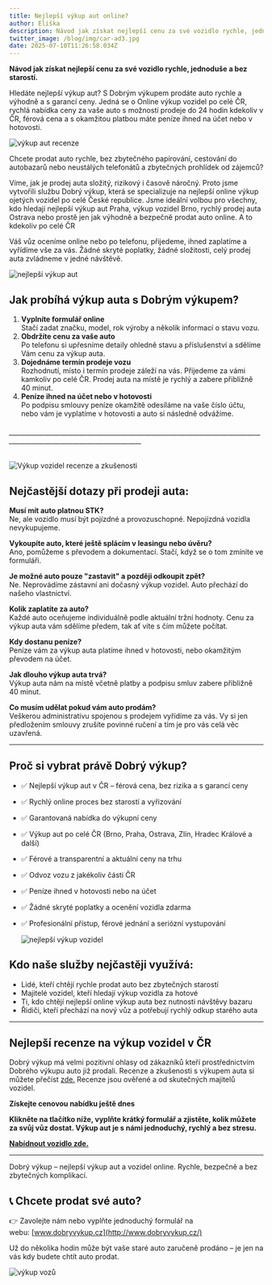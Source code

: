 ```yaml
---
title: Nejlepší výkup aut online?
author: Eliška
description: Návod jak získat nejlepší cenu za své vozidlo rychle, jednoduše a bez starostí
twitter_image: /blog/img/car-ad3.jpg
date: 2025-07-10T11:26:58.034Z
---
```

**Návod jak získat nejlepší cenu za své vozidlo rychle, jednoduše a bez starostí.**

Hledáte nejlepší výkup aut? S Dobrým výkupem prodáte auto rychle a výhodně a s garancí ceny. Jedná se o Online výkup vozidel po celé ČR, rychlá nabídka ceny za vaše auto s možností prodeje do 24 hodin kdekoliv v ČR, férová cena a s okamžitou platbou máte peníze ihned na účet nebo v hotovosti.

![výkup aut recenze](/blog/img/300x300x100x0_f2152988_01.jpg)

Chcete prodat auto rychle, bez zbytečného papírování, cestování do autobazarů nebo neustálých telefonátů a zbytečných prohlídek od zájemců?

Víme, jak je prodej auta složitý, rizikový i časově náročný. Proto jsme vytvořili službu Dobrý výkup, která se specializuje na nejlepší online výkup ojetých vozidel po celé České republice. Jsme ideální volbou pro všechny, kdo hledají nejlepší výkup aut Praha, výkup vozidel Brno, rychlý prodej auta Ostrava nebo prostě jen jak výhodně a bezpečně prodat auto online. A to kdekoliv po celé ČR

Váš vůz oceníme online nebo po telefonu, přijedeme, ihned zaplatíme a vyřídíme vše za vás. Žádné skryté poplatky, žádné složitosti, celý prodej auta zvládneme v jedné návštěvě.

![nejlepší výkup aut](/blog/img/info-icon.png)

## **Jak probíhá výkup auta s Dobrým výkupem?**

1. **Vyplníte formulář online**\
   Stačí zadat značku, model, rok výroby a několik informací o stavu vozu. 
2. **Obdržíte cenu za vaše auto**\
   Po telefonu si upřesníme detaily ohledně stavu a příslušenství a sdělíme Vám cenu za výkup auta. 
3. **Dojednáme termín prodeje vozu**\
   Rozhodnutí, místo i termín prodeje záleží na vás. Přijedeme za vámi kamkoliv po celé ČR. Prodej auta na místě je rychlý a zabere přibližně 40 minut.
4. **Peníze ihned na účet nebo v hotovosti**\
   Po podpisu smlouvy peníze okamžitě odesíláme na vaše číslo účtu, nebo vám je vyplatíme v hotovosti a auto si následně odvážíme.

###### _﻿\_\_\_\_\_\_\_\_\_\_\_\_\_\_\_\_\_\_\_\_\_\_\_\_\_\_\_\_\_\_\_\_\_\_\_\_\_\_\_\_\_\_\_\_\_\_\_\_\_\_\_\_\_\_\_\_\_\_\_\_\_\_\_\_\_\_\_\_\_\_\_\_\_\_\_\_\_\_\_\_\_\_\_\_\_\_\_\_\_\_\_\_\_\_\_\_\_\_\_\_\_\_\_\_\_\_\_\_\_\_\_\_\_\_\_\_\_\_

![Výkup vozidel recenze a zkušenosti](/blog/img/certificat-79x929.jpg)

## Nejčastější dotazy při prodeji auta:

**Musí mít auto platnou STK?**\
Ne, ale vozidlo musí být pojízdné a provozuschopné. Nepojízdná vozidla nevykupujeme.

**Vykoupíte auto, které ještě splácím v leasingu nebo úvěru?**\
Ano, pomůžeme s převodem a dokumentací. Stačí, když se o tom zmíníte ve formuláři.

**Je možné auto pouze "zastavit" a později odkoupit zpět?**\
Ne. Neprovádíme zástavní ani dočasný výkup vozidel. Auto přechází do našeho vlastnictví.

**Kolik zaplatíte za auto?**\
Každé auto oceňujeme individuálně podle aktuální tržní hodnoty. Cenu za výkup auta vám sdělíme předem, tak ať víte s čím můžete počítat.

**Kdy dostanu peníze?**\
Peníze vám za výkup auta platíme ihned v hotovosti, nebo okamžitým převodem na účet. 

**Jak dlouho výkup auta trvá?**\
Výkup auta nám na místě včetně platby a podpisu smluv zabere přibližně 40 minut.

**Co musím udělat pokud vám auto prodám?**\
Veškerou administrativu spojenou s prodejem vyřídíme za vás. Vy si jen předložením smlouvy zrušíte povinné ručení a tím je pro vás celá věc uzavřená. 

- - -

## Proč si vybrat právě Dobrý výkup?

* ✅ Nejlepší výkup aut v ČR – férová cena, bez rizika a s garancí ceny
* ✅ Rychlý online proces bez starostí a vyřizování
* ✅ Garantovaná nabídka do výkupní ceny
* ✅ Výkup aut po celé ČR (Brno, Praha, Ostrava, Zlín, Hradec Králové a další)
* ✅ Férové a transparentní a aktuální ceny na trhu
* ✅ Odvoz vozu z jakékoliv části ČR
* ✅ Peníze ihned v hotovosti nebo na účet
* ✅ Žádné skryté poplatky a ocenění vozidla zdarma
* ✅ Profesionální přístup, férové jednání a seriózní vystupování

  ![nejlepší výkup vozidel](/blog/img/dvlogo1.png)

## Kdo naše služby nejčastěji využívá:

* Lidé, kteří chtějí rychle prodat auto bez zbytečných starostí
* Majitelé vozidel, kteří hledají výkup vozidla za hotové
* Ti, kdo chtějí nejlepší online výkup auta bez nutnosti návštěvy bazaru
* Řidiči, kteří přechází na nový vůz a potřebují rychlý odkup starého auta

- - -

## Nejlepší recenze na výkup vozidel v ČR

Dobrý výkup má velmi pozitivní ohlasy od zákazníků kteří prostřednictvím Dobrého výkupu auto již prodali. Recenze a zkušenosti s výkupem auta si můžete přečíst [zde.](https://www.dobryvykup.cz/) Recenze jsou ověřené a od skutečných majitelů vozidel. 

**Získejte cenovou nabídku ještě dnes**

**Klikněte na tlačítko níže, vyplňte krátký formulář a zjistěte, kolik můžete za svůj vůz dostat. Výkup aut je s námi jednoduchý, rychlý a bez stresu.** 

**[Nabídnout vozidlo zde.](https://www.dobryvykup.cz/#bottom)**

- - -

Dobrý výkup – nejlepší výkup aut a vozidel online. Rychle, bezpečně a bez zbytečných komplikací.

## 📞 Chcete prodat své auto?

👉 Zavolejte nám nebo vyplňte jednoduchý formulář na webu: [www.dobryvykup.cz](http://www.dobryvykup.cz/)

Už do několika hodin může být vaše staré auto zaručeně prodáno – je jen na vás kdy budete chtít auto prodat.

![výkup vozů](/blog/img/car-ad3.jpg)